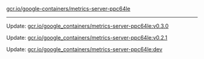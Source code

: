 [gcr.io/google-containers/metrics-server-ppc64le](https://hub.docker.com/r/cruse/metrics-server-ppc64le/tags/) 

----
Update: [gcr.io/google_containers/metrics-server-ppc64le:v0.3.0](https://hub.docker.com/r/cruse/metrics-server-ppc64le/tags/)

Update: [gcr.io/google_containers/metrics-server-ppc64le:v0.2.1](https://hub.docker.com/r/cruse/metrics-server-ppc64le/tags/)

Update: [gcr.io/google_containers/metrics-server-ppc64le:dev](https://hub.docker.com/r/cruse/metrics-server-ppc64le/tags/)

